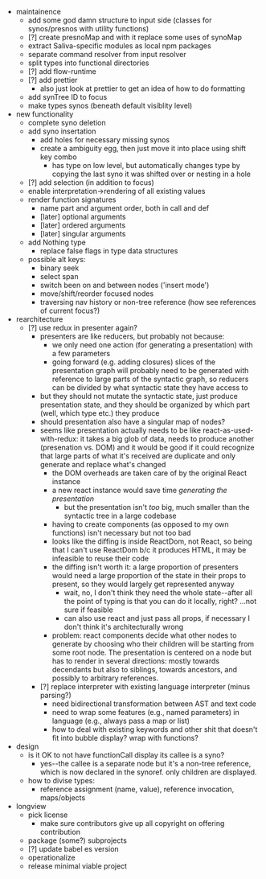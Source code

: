 * maintainence
  * add some god damn structure to input side (classes for synos/presnos with utility functions)
  * [?] create presnoMap and with it replace some uses of synoMap
  * extract Saliva-specific modules as local npm packages
  * separate command resolver from input resolver
  * split types into functional directories
  * [?] add flow-runtime
  * [?] add prettier
    * also just look at prettier to get an idea of how to do formatting
  * add synTree ID to focus
  * make types synos (beneath default visiblity level)
* new functionality
  * complete syno deletion
  * add syno insertation
    * add holes for necessary missing synos
    * create a ambiguity egg, then just move it into place using shift key combo
      * has type on low level, but automatically changes type by copying the last syno it was shifted over or nesting in a hole
  * [?] add selection (in addition to focus)
  * enable interpretation->rendering of all existing values
  * render function signatures
    * name part and argument order, both in call and def
    * [later] optional arguments
    * [later] ordered arguments
    * [later] singular arguments
  * add Nothing type
    * replace false flags in type data structures
  * possible alt keys:
    * binary seek
    * select span
    * switch been on and between nodes ('insert mode')
    * move/shift/reorder focused nodes
    * traversing nav history or non-tree reference (how see references of current focus?)
* rearchitecture
  * [?] use redux in presenter again?
    * presenters are like reducers, but probably not because:
      * we only need one action (for generating a presentation) with a few parameters
      * going forward (e.g. adding closures) slices of the presentation graph will probably need to be generated with reference to large parts of the syntactic graph, so reducers can be divided by what syntactic state they have access to
    * but they should not mutate the syntactic state, just produce presentation state, and they should be organized by which part (well, which type etc.) they produce
    * should presentation also have a singular map of nodes?
    * seems like presentation actually needs to be like react-as-used-with-redux: it takes a big glob of data, needs to produce another (presenation vs. DOM) and it would be good if it could recognize that large parts of what it's received are duplicate and only generate and replace what's changed
      * the DOM overheads are taken care of by the original React instance
      * a new react instance would save time _generating the presentation_
        * but the presentation isn't _too_ big, much smaller than the syntactic tree in a large codebase
      * having to create components (as opposed to my own functions) isn't necessary but not too bad
      * looks like the diffing is inside ReactDom, not React, so being that I can't use ReactDom b/c it produces HTML, it may be infeasible to reuse their code
      * the diffing isn't worth it: a large proportion of presenters would need a large proportion of the state in their props to present, so they would largely get represented anyway
        * wait, no, I don't think they need the whole state--after all the point of typing is that you can do it locally, right? ...not sure if feasible
        * can also use react and just pass all props, if necessary I don't think it's architecturally wrong
      * problem: react components decide what other nodes to generate by choosing who their children will be starting from some root node. The presentation is centered on a node but has to render in several directions: mostly towards decendants but also to siblings, towards ancestors, and possibly to arbitrary references.
    * [?] replace interpreter with existing language interpreter (minus parsing?)
      * need bidirectional transformation between AST and text code
      * need to wrap some features (e.g., named parameters) in language (e.g., always pass a map or list)
      * how to deal with existing keywords and other shit that doesn't fit into bubble display? wrap with functions?
* design
  * is it OK to not have functionCall display its callee is a syno?
    * yes--the callee is a separate node but it's a non-tree reference, which is now declared in the synoref. only children are displayed.
  * how to divise types:
    * reference assignment (name, value), reference invocation, maps/objects
* longview
  * pick license
    * make sure contributors give up all copyright on offering contribution
  * package (some?) subprojects
  * [?] update babel es version
  * operationalize
  * release minimal viable project
